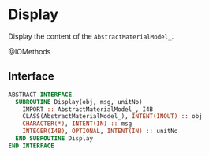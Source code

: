 # Display

Display the content of the `AbstractMaterialModel_`.

<span class="badge badge--secondary"> @IOMethods </span>

## Interface

```fortran
ABSTRACT INTERFACE
  SUBROUTINE Display(obj, msg, unitNo)
    IMPORT :: AbstractMaterialModel_, I4B
    CLASS(AbstractMaterialModel_), INTENT(INOUT) :: obj
    CHARACTER(*), INTENT(IN) :: msg
    INTEGER(I4B), OPTIONAL, INTENT(IN) :: unitNo
  END SUBROUTINE Display
END INTERFACE
```
